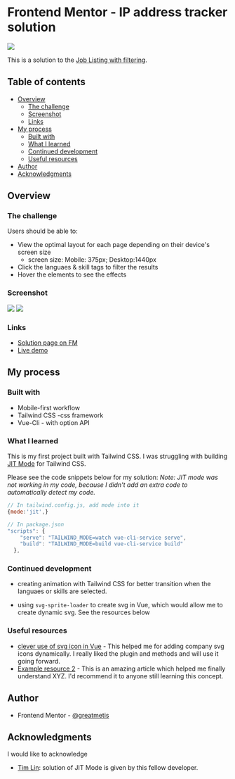 # Frontend Mentor - IP address tracker solution

![](src/design/desktop-preview.jpg)

This is a solution to the [Job Listing with filtering](https://www.frontendmentor.io/challenges/job-listings-with-filtering-ivstIPCt/hub/job-listings-with-filtering-W0RIxlNyB).

## Table of contents

- [Overview](#overview)
  - [The challenge](#the-challenge)
  - [Screenshot](#screenshot)
  - [Links](#links)
- [My process](#my-process)
  - [Built with](#built-with)
  - [What I learned](#what-i-learned)
  - [Continued development](#continued-development)
  - [Useful resources](#useful-resources)
- [Author](#author)
- [Acknowledgments](#acknowledgments)

## Overview

### The challenge

Users should be able to:

- View the optimal layout for each page depending on their device's screen size
  - screen size: Mobile: 375px; Desktop:1440px
- Click the languaes & skill tags to filter the results
- Hover the elements to see the effects

### Screenshot

![](src/design/desktop-design.jpg)
![](src/design/mobile-with-filters.jpg)

### Links

- [Solution page on FM](https://www.frontendmentor.io/challenges/job-listings-with-filtering-ivstIPCt/hub/job-listings-with-filtering-W0RIxlNyB)
- [Live demo](https://greatmetis.github.io/job-listing-filtering/)

## My process

### Built with

- Mobile-first workflow
- Tailwind CSS -css framework
- Vue-Cli - with option API

### What I learned

This is my first project built with Tailwind CSS. I was struggling with building [JIT Mode](https://v2.tailwindcss.com/docs/just-in-time-mode) for Tailwind CSS.

Please see the code snippets below for my solution:
_Note: JIT mode was not working in my code, because I didn't add an extra code to automatically detect my code._

```js
// In tailwind.config.js, add mode into it
{mode:'jit',}

// In package.json
"scripts": {
    "serve": "TAILWIND_MODE=watch vue-cli-service serve",
    "build": "TAILWIND_MODE=build vue-cli-service build"
  },
```

### Continued development

- creating animation with Tailwind CSS for better transition when the languaes or skills are selected.

- using `svg-sprite-loader` to create svg in Vue, which would allow me to create dynamic svg. See the resources below

### Useful resources

- [clever use of svg icon in Vue](https://medium.com/@f820602h/%E5%9C%A8-vue-%E8%81%B0%E6%98%8E%E4%BD%BF%E7%94%A8-svg-icon-87a172a1b47b#:~:text=svg%20%E6%AA%94%E3%80%82,%E5%8F%AF%E4%BB%A5%E9%9A%A8%E5%BF%83%E6%89%80%E6%AC%B2%E7%9A%84%E6%94%B9%E8%AE%8A%E9%A1%8F%E8%89%B2%EF%BC%81) - This helped me for adding company svg icons dynamically. I really liked the plugin and methods and will use it going forward.
- [Example resource 2](https://www.example.com) - This is an amazing article which helped me finally understand XYZ. I'd recommend it to anyone still learning this concept.

## Author

- Frontend Mentor - [@greatmetis](https://www.frontendmentor.io/profile/greatmetis)

## Acknowledgments

I would like to acknowledge

- [Tim Lin](https://github.com/TimmyLin21): solution of JIT Mode is given by this fellow developer.
